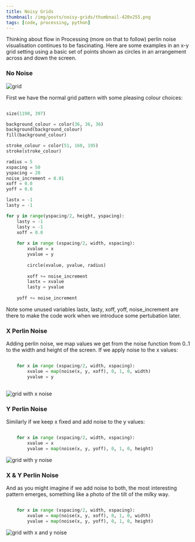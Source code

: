 ```yaml
---
title: Noisy Grids
thumbnail: /img/posts/noisy-grids/thumbnail-420x255.png
tags: [code, processing, python]
---
```


Thinking about flow in Processing (more on that to follow) perlin noise visualisation continues to be fascinating. Here are some examples in an x-y grid setting 
using a basic set of points shown as circles in an arrangement across and down the screen.


### No Noise

<img src="/assets/img/posts/noisy-grids/x-y.png" alt="grid" class="u-max-full-width" />

First we have the normal grid pattern with some pleasing colour choices:

```python

size(1190, 397)

background_colour = color(36, 36, 36) 
background(background_colour)
fill(background_colour)

stroke_colour = color(51, 160, 195)
stroke(stroke_colour)

radius = 5
xspacing = 50
yspacing = 20
noise_increment = 0.01
xoff = 0.0
yoff = 0.0

lastx = -1
lasty = -1

for y in range(yspacing/2, height, yspacing):
    lasty = -1
    lasty = -1
    xoff = 0.0
    
    for x in range (xspacing/2, width, xspacing):
        xvalue = x
        yvalue = y
        
        circle(xvalue, yvalue, radius)
        
        xoff += noise_increment
        lastx = xvalue
        lasty = yvalue
        
    yoff += noise_increment

```

Note some unused variables lastx, lasty, xoff, yoff, noise_increment are there to make the code work when we introduce some pertubation later.


### X Perlin Noise

Adding perlin noise, we map values we get from the noise function from 0..1 to the width and height of the screen. If we apply noise to the x values:

```python

    for x in range (xspacing/2, width, xspacing):
        xvalue = map(noise(x, y, xoff), 0, 1, 0, width)
        yvalue = y
            
```

<img src="/assets/img/posts/noisy-grids/xnoise-y.png" alt="grid with x noise" class="u-max-full-width" />


### Y Perlin Noise

Similarly if we keep x fixed and add noise to the y values:

```python

    for x in range (xspacing/2, width, xspacing):
        xvalue = x
        yvalue = map(noise(x, y, yoff), 0, 1, 0, height)

```

<img src="/assets/img/posts/noisy-grids/x-ynoise.png" alt="grid with y noise" class="u-max-full-width" />


### X & Y Perlin Noise

And as you might imagine if we add noise to both, the most interesting pattern emerges, something like a photo of the tilt of the milky way.

```python

    for x in range (xspacing/2, width, xspacing):
        xvalue = map(noise(x, y, xoff), 0, 1, 0, width)
        yvalue = map(noise(x, y, yoff), 0, 1, 0, height)

```

<img src="/assets/img/posts/noisy-grids/xnoise-ynoise.png" alt="grid with x and y noise" class="u-max-full-width" />

